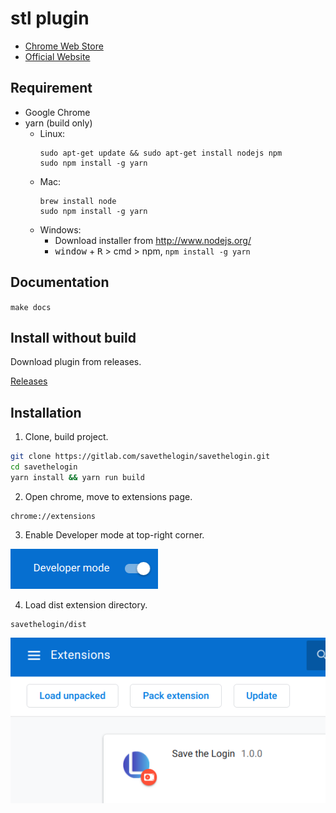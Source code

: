 # stl plugin

- [Chrome Web Store](https://chrome.google.com/webstore/detail/save-the-login/olhdcmdedheoafealgdlignhohemkokh)
- [Official Website](https://savethelogin.world/)

## Requirement

- Google Chrome
- yarn (build only)
  - Linux:
    ```
    sudo apt-get update && sudo apt-get install nodejs npm
    sudo npm install -g yarn
    ```
  - Mac:
    ```
    brew install node
    sudo npm install -g yarn
    ```
  - Windows:
    - Download installer from http://www.nodejs.org/
    - <kbd>window</kbd> + <kbd>R</kbd> > cmd > npm, `npm install -g yarn`

## Documentation

`make docs`

## Install without build

Download plugin from releases.

[Releases](https://gitlab.com/savethelogin/savethelogin/-/releases)

## Installation

1. Clone, build project.

```sh
git clone https://gitlab.com/savethelogin/savethelogin.git
cd savethelogin
yarn install && yarn run build
```

2. Open chrome, move to extensions page.

```
chrome://extensions
```

3. Enable Developer mode at top-right corner.

![Developer mode on](instruction-developer-mode.png)

4. Load dist extension directory.

```
savethelogin/dist
```

![Load unpacked](instruction-load-unpacked.png)
